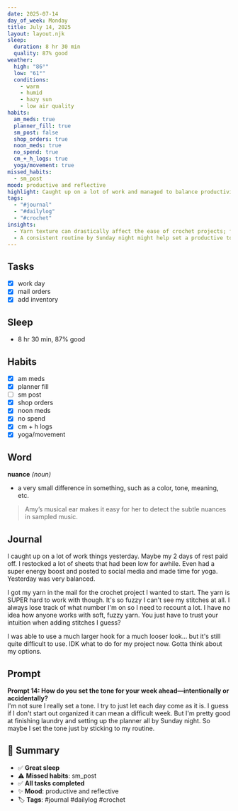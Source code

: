 ```yaml
---
date: 2025-07-14
day_of_week: Monday
title: July 14, 2025
layout: layout.njk
sleep:
  duration: 8 hr 30 min
  quality: 87% good
weather:
  high: "86°"
  low: "61°"
  conditions:
    - warm
    - humid
    - hazy sun
    - low air quality
habits:
  am_meds: true
  planner_fill: true
  sm_post: false
  shop_orders: true
  noon_meds: true
  no_spend: true
  cm_+_h_logs: true
  yoga/movement: true
missed_habits:
  - sm_post
mood: productive and reflective
highlight: Caught up on a lot of work and managed to balance productivity with self-care.
tags:
  - "#journal"
  - "#dailylog"
  - "#crochet"
insights:
  - Yarn texture can drastically affect the ease of crochet projects; fuzzy yarn is hard to manage without visual stitch clarity.
  - A consistent routine by Sunday night might help set a productive tone for the week.
---
```


## Tasks
- [x] work day  
- [x] mail orders  
- [x] add inventory  

## Sleep
- 8 hr 30 min, 87% good

## Habits
- [x] am meds  
- [x] planner fill  
- [ ] sm post  
- [x] shop orders  
- [x] noon meds  
- [x] no spend  
- [x] cm + h logs  
- [x] yoga/movement  

## Word
**nuance** *(noun)*  
- a very small difference in something, such as a color, tone, meaning, etc.  
> Amy’s musical ear makes it easy for her to detect the subtle nuances in sampled music.

## Journal
I caught up on a lot of work things yesterday. Maybe my 2 days of rest paid off. I restocked a lot of sheets that had been low for awhile. Even had a super energy boost and posted to social media and made time for yoga. Yesterday was very balanced.

I got my yarn in the mail for the crochet project I wanted to start. The yarn is SUPER hard to work with though. It's so fuzzy I can't see my stitches at all. I always lose track of what number I'm on so I need to recount a lot. I have no idea how anyone works with soft, fuzzy yarn. You just have to trust your intuition when adding stitches I guess?

I was able to use a much larger hook for a much looser look... but it's still quite difficult to use. IDK what to do for my project now. Gotta think about my options.

## Prompt
**Prompt 14: How do you set the tone for your week ahead—intentionally or accidentally?**  
I'm not sure I really set a tone. I try to just let each day come as it is. I guess if I don't start out organized it can mean a difficult week. But I'm pretty good at finishing laundry and setting up the planner all by Sunday night. So maybe I set the tone just by sticking to my routine.

## 📌 Summary
- ✅ **Great sleep**
- ⚠️ **Missed habits**: sm_post
- ✅ **All tasks completed**
- ✨ **Mood**: productive and reflective
- 🏷️ **Tags**: #journal #dailylog #crochet